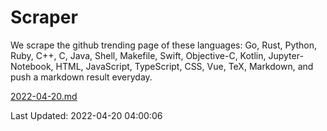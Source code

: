# Scraper

We scrape the github trending page of these languages: Go, Rust, Python, Ruby, C++, C, Java, Shell, Makefile, Swift, Objective-C, Kotlin, Jupyter-Notebook, HTML, JavaScript, TypeScript, CSS, Vue, TeX, Markdown, and push a markdown result everyday.

[2022-04-20.md](https://github.com/yangwenmai/github-trending-backup/blob/master/2022-04-20.md)

Last Updated: 2022-04-20 04:00:06